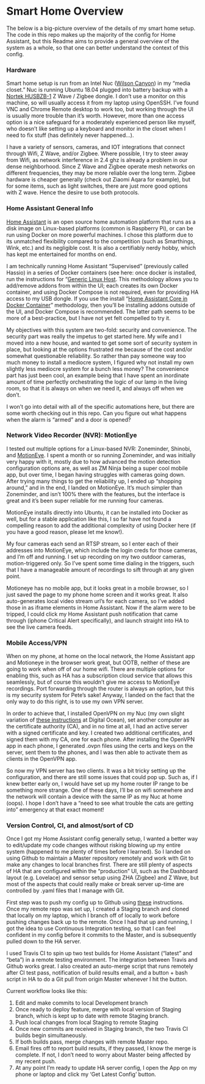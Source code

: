# Smart Home Overview

The below is a big-picture overview of the details of my smart home setup. The code in this repo makes up the majority of the config for Home Assistant, but this Readme aims to provide a general overview of the system as a whole, so that one can better understand the context of this config.

### Hardware

Smart home setup is run from an Intel Nuc ([Wilson Canyon](https://ark.intel.com/content/www/us/en/ark/products/76977/intel-nuc-kit-d54250wyk.html)) in my “media closet.” Nuc is running Ubuntu 18.04 plugged into battery backup with a [Nortek HUSBZB-1](https://www.nortekcontrol.com/products/2gig/husbzb-1-gocontrol-quickstick-combo/) Z Wave / Zigbee dongle. I don’t use a monitor on this machine, so will usually access it from my laptop using OpenSSH. I’ve found VNC and Chrome Remote desktop to work too, but working through the UI is usually more trouble than it’s worth. However, more than one access option is a nice safeguard for a moderately experienced person like myself, who doesn’t like setting up a keyboard and monitor in the closet when I need to fix stuff (has definitely never happened…).

I have a variety of sensors, cameras, and IOT integrations that connect through Wifi, Z Wave, and/or Zigbee. Where possible, I try to steer away from Wifi, as network interference in 2.4 ghz is already a problem in our dense neighborhood.  Since Z Wave and Zigbee operate mesh networks on different frequencies, they may be more reliable over the long term.  Zigbee hardware is cheaper generally (check out Ziaomi Aqara for example), but for some items, such as light switches, there are just more good options with Z wave. Hence the desire to use both protocols. 

### Home Assistant General Info

[Home Assistant](https://www.home-assistant.io/hassio/) is an open source home automation platform that runs as a disk image on Linux-based platforms (common is Raspberry Pi), or can be run using Docker on more powerful machines. I chose this platform due to its unmatched flexibility compared to the competition (such as Smarthings, Wink, etc.) and its negligible cost.  It is also a certifiably nerdy hobby, which has kept me entertained for months on end.

I am technically running Home Assistant “Supervised” (previously called Hassio) in a series of Docker containers (see here: once docker is installed, run the instructions for “[Generic Linux Host](https://www.home-assistant.io/hassio/installation/#alternative-install-home-assistant-supervised-on-a-generic-linux-host/").  This methodology allows you to add/remove addons from within the UI; each creates its own Docker container, and using Docker Compose is not required, even for providing HA access to my USB dongle. If you use the install “[Home Assistant Core in Docker Container](https://www.home-assistant.io/docs/installation/docker/)” methodology, then you’ll be installing addons outside of the UI, and Docker Compose is recommended. The latter path seems to be more of a best-practice, but I have not yet felt compelled to try it.

My objectives with this system are two-fold: security and convenience.  The security part was really the impetus to get started here. My wife and I moved into a new house, and wanted to get some sort of security system in place, but looking at the options frustrated me because of the cost and/or somewhat questionable reliability.  So rather than pay someone way too much money to install a mediocre system, I figured why not install my own slightly less mediocre system for a bunch less money?  The convenience part has just been cool, an example being that I have spent an inordinate amount of time perfectly orchestrating the logic of our lamp in the living room, so that it is always on when we need it, and always off when we don’t.  

I won’t go into detail with all of the specific automations here, but there are some worth checking out in this repo.  Can you figure out what happens when the alarm is “armed” and a door is opened?

### Network Video Recorder (NVR): MotionEye

I tested out multiple options for a Linux-based NVR: Zoneminder, Shinobi, and [MotionEye](https://github.com/ccrisan/motioneye/wiki).  I spent a month or so running Zoneminder, and was initially very happy with it, mostly due to how advanced the motion detection configuration options are, as well as ZM Ninja being a super cool mobile app, but over time, I began having struggles with cameras going down. After trying many things to get the reliability up, I ended up “shopping around,” and in the end, I landed on MotionEye. It’s much simpler than Zoneminder, and isn’t 100% there with the features, but the interface is great and it’s been super reliable for me running four cameras.

MotionEye installs directly into Ubuntu, it can be installed into Docker as well, but for a stable application like this, I so far have not found a compelling reason to add the additional complexity of using Docker here (if you have a good reason, please let me know!).  

My four cameras each send an RTSP stream, so I enter each of their addresses into MotionEye, which include the login creds for those cameras, and I’m off and running.  I set up recording on my two outdoor cameras, motion-triggered only.  So I’ve spent some time dialing in the triggers, such that I have a manageable amount of recordings to sift through at any given point.

Motioneye has no mobile app, but it looks great in a mobile browser, so I just saved the page to my phone home screen and it works great. It also auto-generates local video stream url’s for each camera, so I’ve added those in as iframe elements in Home Assistant.  Now if the alarm were to be tripped, I could click my Home Assistant push notification that came through (iphone Critical Alert specifically), and launch straight into HA to see the live camera feeds.


### Mobile Access/VPN

When on my phone, at home on the local network, the Home Assistant app and Motioneye in the browser work great, but OOTB, neither of these are going to work when off of our home wifi.  There are multiple options for enabling this, such as HA has a subscription cloud service that allows this seamlessly, but of course this wouldn’t give me access to MotionEye recordings.  Port forwarding through the router is always an option, but this is my security system for Pete’s sake!  Anyway, I landed on the fact that the only way to do this right, is to use my own VPN server.

In order to achieve that, I installed OpenVPN on my Nuc (my own slight variation of [these instructions](https://www.digitalocean.com/community/tutorials/how-to-set-up-an-openvpn-server-on-ubuntu-18-04) at Digital Ocean), set another computer as the certificate authority (CA), and in no time at all, I had an active server with a signed certificate and key. I created two additional certificates, and signed them with my CA, one for each phone. After installing the OpenVPN app in each phone, I generated .ovpn files using the certs and keys on the server, sent them to the phones, and I was then able to activate them as clients in the OpenVPN app.  

So now my VPN server has two clients. It was a bit tricky setting up the configuration, and there are still some issues that could pop up. Such as, if I knew better early on, I would have set up my home router IP range to be something more strange. One of these days, I’ll be on wifi somewhere and the network will contain a device with the same IP as my Nuc at home (oops). I hope I don’t have a “need to see what trouble the cats are getting into” emergency at that exact moment!

### Version Control, CI, and almost/sort of CD

Once I got my Home Assistant config generally setup, I wanted a better way to edit/update my code changes without risking blowing up my entire system (happened to me plenty of times before I learned). So I landed on using Github to maintain a Master repository remotely and work with Git to make any changes to local branches first. There are still plenty of aspects of HA that are configured within the “production” UI, such as the Dashboard layout (e.g. Lovelace) and sensor setup using ZHA (Zigbee) and Z Wave, but most of the aspects that could really make or break server up-time are controlled by .yaml files that I manage with Git.

First step was to push my config up to Github using [these](https://www.home-assistant.io/docs/ecosystem/backup/backup_github/) instructions.  Once my remote repo was set up, I created a Staging branch and cloned that locally on my laptop, which I branch off of locally to work before pushing changes back up to the remote. Once I had that up and running, I got the idea to use Continuous Integration testing, so that I can feel confident in my config before it commits to the Master, and is subsequently pulled down to the HA server.  

I used Travis CI to spin up two test builds for Home Assistant (“latest” and “beta”) in a remote testing environment.  The integration between Travis and Github works great.  I also created an auto-merge script that runs remotely after CI test pass, notification of build results email, and a button + bash script in HA to do a Git pull from origin Master whenever I hit the button.

Current workflow looks like this:

1) Edit and make commits to local Development branch
2) Once ready to deploy feature, merge with local version of Staging branch, which is kept up to date with remote Staging branch.
3) Push local changes from local Staging to remote Staging
4) Once new commits are received in Staging branch, the two Travis CI builds begin simultaneously.
5) If both builds pass, merge changes with remote Master repo. 
6) Email fires off to report build results, if they passed, I know the merge is complete. If not, I don’t need to worry about Master being affected by my recent push.
7) At any point I’m ready to update HA server config, I open the App on my phone or laptop and click my ‘Get Latest Config’ button.
